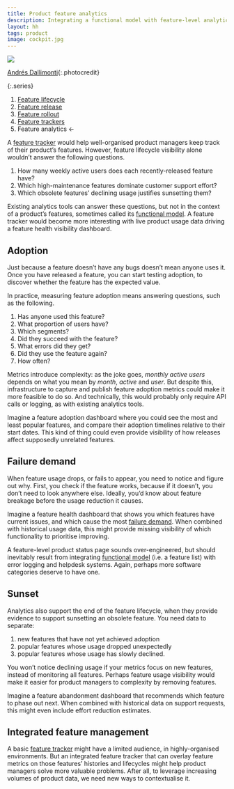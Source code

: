 ```yaml
---
title: Product feature analytics
description: Integrating a functional model with feature-level analytics
layout: hh
tags: product
image: cockpit.jpg
---
```


![](cockpit.jpg)

[Andrés Dallimonti](https://unsplash.com/photos/kjqTlMHLci4){:.photocredit}

{:.series}
1. [Feature lifecycle](feature-lifecycle)
2. [Feature release](feature-release)
3. [Feature rollout](feature-rollout)
4. [Feature trackers](feature-tracker)
5. Feature analytics ←

A [feature tracker](feature-tracker)
would help well-organised product managers keep track of their product’s features.
However, feature lifecycle visibility alone wouldn’t answer the following questions.

1. How many weekly active users does each recently-released feature have?
2. Which high-maintenance features dominate customer support effort?
3. Which obsolete features’ declining usage justifies sunsetting them?

Existing analytics tools can answer these questions, but not in the context of a product’s features,
sometimes called its [functional model](https://en.wikipedia.org/wiki/Function_model).
A feature tracker would become more interesting with live product usage data driving a feature health visibility dashboard.

## Adoption

Just because a feature doesn’t have any bugs doesn’t mean anyone uses it.
Once you have released a feature, you can start testing adoption, to discover whether the feature has the expected value.

In practice, measuring feature adoption means answering questions, such as the following.

1. Has anyone used this feature?
2. What proportion of users have?
3. Which segments?
4. Did they succeed with the feature?
5. What errors did they get?
6. Did they use the feature again?
7. How often?

Metrics introduce complexity: as the joke goes, _monthly active users_ depends on what you mean by _month_, _active_ and _user_.
But despite this, infrastructure to capture and publish feature adoption metrics could make it more feasible to do so.
And technically, this would probably only require API calls or logging, as with existing analytics tools.

Imagine a feature adoption dashboard where you could see the most and least popular features, and compare their adoption timelines relative to their start dates.
This kind of thing could even provide visibility of how releases affect supposedly unrelated features.

## Failure demand

When feature usage drops, or fails to appear, you need to notice and figure out why.
First, you check if the feature works, because if it doesn’t, you don’t need to look anywhere else.
Ideally, you’d know about feature breakage before the usage reduction it causes.

Imagine a feature health dashboard that shows you which features have current issues, 
and which cause the most [failure demand](https://beyondcommandandcontrol.com/failure-demand/).
When combined with historical usage data, this might provide missing visibility of which functionality to prioritise improving.

A feature-level product status page sounds over-engineered, but should inevitably result from integrating
[functional model](https://en.wikipedia.org/wiki/Function_model) (i.e. a feature list)
with error logging and helpdesk systems.
Again, perhaps more software categories deserve to have one.


## Sunset

Analytics also support the end of the feature lifecycle, when they provide evidence to support sunsetting an obsolete feature.
You need data to separate:

1. new features that have not yet achieved adoption
2. popular features whose usage dropped unexpectedly
4. popular features whose usage has slowly declined.

You won’t notice declining usage if your metrics focus on new features, instead of monitoring all features.
Perhaps feature usage visibility would make it easier for product managers to complexity by removing features.

Imagine a feature abandonment dashboard that recommends which feature to phase out next.
When combined with historical data on support requests, this might even include effort reduction estimates.

## Integrated feature management

A basic [feature tracker](feature-tracker) might have a limited audience, in highly-organised environments.
But an integrated feature tracker that can overlay feature metrics on those features’ histories and lifecycles might help product managers solve more valuable problems.
After all, to leverage increasing volumes of product data, we need new ways to contextualise it.